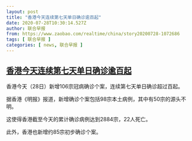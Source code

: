 ```yaml
---
layout: post
title: "香港今天连续第七天单日确诊逾百起"
date: 2020-07-28T10:30:14.527Z
author: 联合早报
from: https://www.zaobao.com/realtime/china/story20200728-1072686
tags: [ 联合早报 ]
categories: [ news, 联合早报 ]
---
```

<!--1595955660000-->
[香港今天连续第七天单日确诊逾百起](https://www.zaobao.com/realtime/china/story20200728-1072686)
------

<div>
<p>香港今天（28日）新增106宗冠病确诊个案，连续第七天单日确诊超过百起。</p><p>据香港《明报》报道，新增确诊个案包括98宗本土病例，其中有50宗的源头不明。</p><p>这使得香港截至今天的累计确诊病例达到2884宗，22人死亡。</p><section id="imu"><div id="dfp-ad-imu1-wrapper" class="dfp-tag-wrapper"><div id="dfp-ad-imu1" class="dfp-tag-wrapper"></div></div></section><p>此外，香港也新增约85宗初步确诊个案。</p><div id="innity-in-post"></div><div id="dfp-ad-midarticlespecial-wrapper" class="dfp-tag-wrapper"><div id="dfp-ad-midarticlespecial" class="dfp-tag-wrapper"></div></div>
</div>
